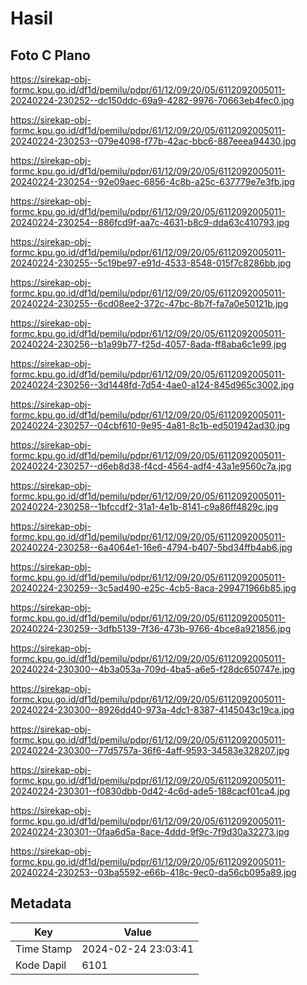 # Hasil

## Foto C Plano

https://sirekap-obj-formc.kpu.go.id/df1d/pemilu/pdpr/61/12/09/20/05/6112092005011-20240224-230252--dc150ddc-69a9-4282-9976-70663eb4fec0.jpg

https://sirekap-obj-formc.kpu.go.id/df1d/pemilu/pdpr/61/12/09/20/05/6112092005011-20240224-230253--079e4098-f77b-42ac-bbc6-887eeea94430.jpg

https://sirekap-obj-formc.kpu.go.id/df1d/pemilu/pdpr/61/12/09/20/05/6112092005011-20240224-230254--92e09aec-6856-4c8b-a25c-637779e7e3fb.jpg

https://sirekap-obj-formc.kpu.go.id/df1d/pemilu/pdpr/61/12/09/20/05/6112092005011-20240224-230254--886fcd9f-aa7c-4631-b8c9-dda63c410793.jpg

https://sirekap-obj-formc.kpu.go.id/df1d/pemilu/pdpr/61/12/09/20/05/6112092005011-20240224-230255--5c19be97-e91d-4533-8548-015f7c8286bb.jpg

https://sirekap-obj-formc.kpu.go.id/df1d/pemilu/pdpr/61/12/09/20/05/6112092005011-20240224-230255--6cd08ee2-372c-47bc-8b7f-fa7a0e50121b.jpg

https://sirekap-obj-formc.kpu.go.id/df1d/pemilu/pdpr/61/12/09/20/05/6112092005011-20240224-230256--b1a99b77-f25d-4057-8ada-ff8aba6c1e99.jpg

https://sirekap-obj-formc.kpu.go.id/df1d/pemilu/pdpr/61/12/09/20/05/6112092005011-20240224-230256--3d1448fd-7d54-4ae0-a124-845d965c3002.jpg

https://sirekap-obj-formc.kpu.go.id/df1d/pemilu/pdpr/61/12/09/20/05/6112092005011-20240224-230257--04cbf610-9e95-4a81-8c1b-ed501942ad30.jpg

https://sirekap-obj-formc.kpu.go.id/df1d/pemilu/pdpr/61/12/09/20/05/6112092005011-20240224-230257--d6eb8d38-f4cd-4564-adf4-43a1e9560c7a.jpg

https://sirekap-obj-formc.kpu.go.id/df1d/pemilu/pdpr/61/12/09/20/05/6112092005011-20240224-230258--1bfccdf2-31a1-4e1b-8141-c9a86ff4829c.jpg

https://sirekap-obj-formc.kpu.go.id/df1d/pemilu/pdpr/61/12/09/20/05/6112092005011-20240224-230258--6a4064e1-16e6-4794-b407-5bd34ffb4ab6.jpg

https://sirekap-obj-formc.kpu.go.id/df1d/pemilu/pdpr/61/12/09/20/05/6112092005011-20240224-230259--3c5ad490-e25c-4cb5-8aca-299471966b85.jpg

https://sirekap-obj-formc.kpu.go.id/df1d/pemilu/pdpr/61/12/09/20/05/6112092005011-20240224-230259--3dfb5139-7f36-473b-9766-4bce8a921856.jpg

https://sirekap-obj-formc.kpu.go.id/df1d/pemilu/pdpr/61/12/09/20/05/6112092005011-20240224-230300--4b3a053a-709d-4ba5-a6e5-f28dc650747e.jpg

https://sirekap-obj-formc.kpu.go.id/df1d/pemilu/pdpr/61/12/09/20/05/6112092005011-20240224-230300--8926dd40-973a-4dc1-8387-4145043c19ca.jpg

https://sirekap-obj-formc.kpu.go.id/df1d/pemilu/pdpr/61/12/09/20/05/6112092005011-20240224-230300--77d5757a-36f6-4aff-9593-34583e328207.jpg

https://sirekap-obj-formc.kpu.go.id/df1d/pemilu/pdpr/61/12/09/20/05/6112092005011-20240224-230301--f0830dbb-0d42-4c6d-ade5-188cacf01ca4.jpg

https://sirekap-obj-formc.kpu.go.id/df1d/pemilu/pdpr/61/12/09/20/05/6112092005011-20240224-230301--0faa6d5a-8ace-4ddd-9f9c-7f9d30a32273.jpg

https://sirekap-obj-formc.kpu.go.id/df1d/pemilu/pdpr/61/12/09/20/05/6112092005011-20240224-230253--03ba5592-e66b-418c-9ec0-da56cb095a89.jpg


## Metadata

| Key        | Value               |
| ---------- | ------------------- |
| Time Stamp | 2024-02-24 23:03:41 |
| Kode Dapil | 6101                |




